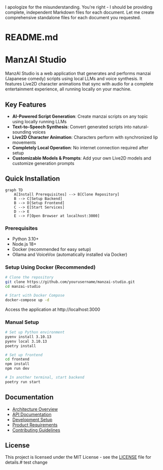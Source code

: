 I apologize for the misunderstanding. You're right - I should be providing complete, independent Markdown files for each document. Let me create comprehensive standalone files for each document you requested.

# README.md

# ManzAI Studio

ManzAI Studio is a web application that generates and performs manzai (Japanese comedy) scripts using local LLMs and voice synthesis. It features Live2D character animations that sync with audio for a complete entertainment experience, all running locally on your machine.

## Key Features

- **AI-Powered Script Generation**: Create manzai scripts on any topic using locally running LLMs
- **Text-to-Speech Synthesis**: Convert generated scripts into natural-sounding voices
- **Live2D Character Animation**: Characters perform with synchronized lip movements
- **Completely Local Operation**: No internet connection required after setup
- **Customizable Models & Prompts**: Add your own Live2D models and customize generation prompts

## Quick Installation

```mermaid
graph TD
    A[Install Prerequisites] --> B[Clone Repository]
    B --> C[Setup Backend]
    B --> D[Setup Frontend]
    C --> E[Start Services]
    D --> E
    E --> F[Open Browser at localhost:3000]
```

### Prerequisites

- Python 3.10+
- Node.js 18+
- Docker (recommended for easy setup)
- Ollama and VoiceVox (automatically installed via Docker)

### Setup Using Docker (Recommended)

```bash
# Clone the repository
git clone https://github.com/yourusername/manzai-studio.git
cd manzai-studio

# Start with Docker Compose
docker-compose up -d
```

Access the application at http://localhost:3000

### Manual Setup

```bash
# Set up Python environment
pyenv install 3.10.13
pyenv local 3.10.13
poetry install

# Set up frontend
cd frontend
npm install
npm run dev

# In another terminal, start backend
poetry run start
```

## Documentation

- [Architecture Overview](docs/ARCHITECTURE.md)
- [API Documentation](docs/API_DOCUMENTATION.md)
- [Development Setup](docs/DEVELOPMENT_SETUP.md)
- [Product Requirements](docs/PRD.md)
- [Contributing Guidelines](docs/CONTRIBUTING.md)

## License

This project is licensed under the MIT License - see the [LICENSE](LICENSE) file for details.# test change
